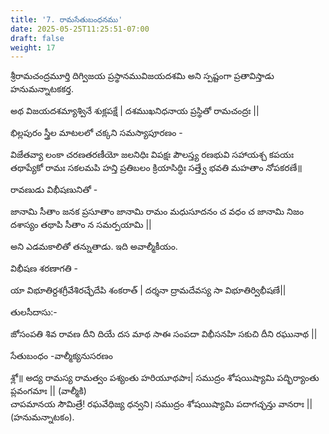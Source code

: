 ```yaml
---
title: '7. రామసేతుబంధనము'
date: 2025-05-25T11:25:51-07:00
draft: false
weight: 17
---
```


శ్రీరామచంద్రమూర్తి దిగ్విజయ ప్రస్థానమువిజయదశమి అని స్పష్టంగా ప్రతావిస్తాడు హనుమన్నాటకకర్త.

<div class="tel_shloka">
అథ విజయదశమ్యాశ్వినే శుక్లపక్షే | 
దశముఖనిధనాయ ప్రస్థితో రామచంద్రః || 
</div>

భిల్లపురం స్త్రీల మాటలలో చక్కని సమస్యాపూరణం -

<div class="tel_shloka">
విజేతవ్యా లంకా చరణతరణీయో జలనిధిః 
విపక్షః పౌలస్త్య రణభువి సహాయశ్చ కపయః
తథాప్యేకో రామః సకలమపి హన్తి ప్రతిబలం 
క్రియాసిద్ధిః సత్త్వే భవతి మహతాం నోపకరణే॥ 
</div>

రావణుడు విభీషణునితో -

<div class="tel_shloka">
జానామి సీతాం జనక ప్రసూతాం 
జానామి రామం మధుసూదనం చ 
వధం చ జానామి నిజం దశాస్యం 
తథాపి సీతాం న సమర్పయామి || 
</div>

అని ఎడమకాలితో తన్నుతాడు. ఇది అవాల్మీకీయం.

విభీషణ శరణాగతి -

<div class="tel_shloka">
యా విభూతిర్దశగ్రీవేశిరచ్ఛేదేపి శంకరాత్ | 
దర్శనా ద్రామదేవస్య సా విభూతిర్విభీషణే||
</div>

తులసీదాసు:-

<div class="tel_shloka">
జోసంపతి శివ రావణ దీని దియే దస మాథ సాఈ సంపదా విభీసనహి సకుచి దీని రఘునాథ ||
</div>

సేతుబంధం -వాల్మీక్యనుసరణం

<div class="tel_shloka">
శ్లో॥ అద్య రామస్య రామత్వం పశ్యంతు హరియూథపాః|
సముద్రం శోషయిష్యామి పద్భిర్యాంతు ప్లవంగమాః || (వాల్మీకి) 
</div>

<div class="tel_shloka">
చాపమానయ సౌమిత్రే! రఘవేధిజ్య ధన్వని।
సముద్రం శోషయిష్యామి పదాగచ్ఛన్తు వానరాః || (హనుమన్నాటకం).
</div>